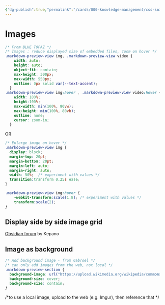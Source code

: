 ```yaml
---
{"dg-publish":true,"permalink":"/cards/000-knowledge-management/css-snippets/images/"}
---
```


# Images
```css
/* From BLUE TOPAZ */
/* Images : reduce displayed size of embedded files, zoom on hover */
.markdown-preview-view img, .markdown-preview-view video {
    width: auto;
    height: auto;
    object-fit: contain;
    max-height: 300px;
    max-width: 550px;
    outline: 0px solid var(--text-accent);
  }
.markdown-preview-view img:hover , .markdown-preview-view video:hover {
    width: 100%;
    height:100%;
    max-width: min(100%, 80vw);
    max-height: min(100%, 80vh);
    outline: none;
    cursor: zoom-in;
  }
```

OR

```css
/* Enlarge image on hover */
.markdown-preview-view img {
  display: block;
  margin-top: 20pt;
  margin-bottom: 20pt;
  margin-left: auto;
  margin-right: auto;
  width: 50%;  /* experiment with values */
  transition:transform 0.25s ease;
}

.markdown-preview-view img:hover {
    -webkit-transform:scale(1.8); /* experiment with values */
    transform:scale(2);
}
```

## Display side by side image grid
[Obsidian forum](https://forum.obsidian.md/t/display-side-by-side-image-grid-css-snippet/9359) by Kepano



## Image as background

```css
/* Add background image - from Gabroel */
/* can only add images from the web, not local */
.markdown-preview-section {
  background-image: url("https://upload.wikimedia.org/wikipedia/commons/thumb/b/b7/Satellite_view_of_Victoria_Falls.jpg/220px-Satellite_view_of_Victoria_Falls.jpg");
  background-size: cover;
  background-size: contain;
}
```
/*to use a local image, upload to the web (e.g. Imgur), then reference that */
